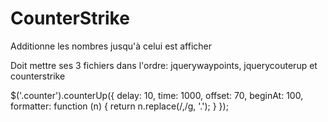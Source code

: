 # CounterStrike
Additionne les nombres jusqu'à celui est afficher

Doit mettre ses 3 fichiers dans l'ordre: jquerywaypoints, jquerycouterup et counterstrike


$('.counter').counterUp({
    delay: 10,
    time: 1000,
    offset: 70,
    beginAt: 100,
    formatter: function (n) {
      return n.replace(/,/g, '.');
    }
});
